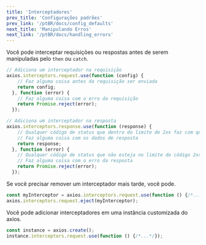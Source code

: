 ```yaml
---
title: 'Interceptadores'
prev_title: 'Configurações padrões'
prev_link: '/ptBR/docs/config_defaults'
next_title: 'Manipulando Erros'
next_link: '/ptBR/docs/handling_errors'
---
```


Você pode interceptar requisições ou respostas antes de serem manipuladas pelo `then` ou `catch`.

```js
// Adiciona um interceptador na requisição
axios.interceptors.request.use(function (config) {
    // Faz alguma coisa antes da requisição ser enviada
    return config;
  }, function (error) {
    // Faz alguma coisa com o erro da requisição
    return Promise.reject(error);
  });

// Adiciona um interceptador na resposta
axios.interceptors.response.use(function (response) {
    // Qualquer código de status que dentro do limite de 2xx faz com que está função seja acionada
    // Faz alguma coisa com os dados de resposta
    return response;
  }, function (error) {
    // Qualquer código de status que não esteja no limite do código 2xx faz com que está função seja acionada
    // Faz alguma coisa com o erro da resposta
    return Promise.reject(error);
  });
```

Se você precisar remover um interceptador mais tarde, você pode.

```js
const myInterceptor = axios.interceptors.request.use(function () {/*...*/});
axios.interceptors.request.eject(myInterceptor);
```

Você pode adicionar interceptadores em uma instância customizada do axios.

```js
const instance = axios.create();
instance.interceptors.request.use(function () {/*...*/});
```